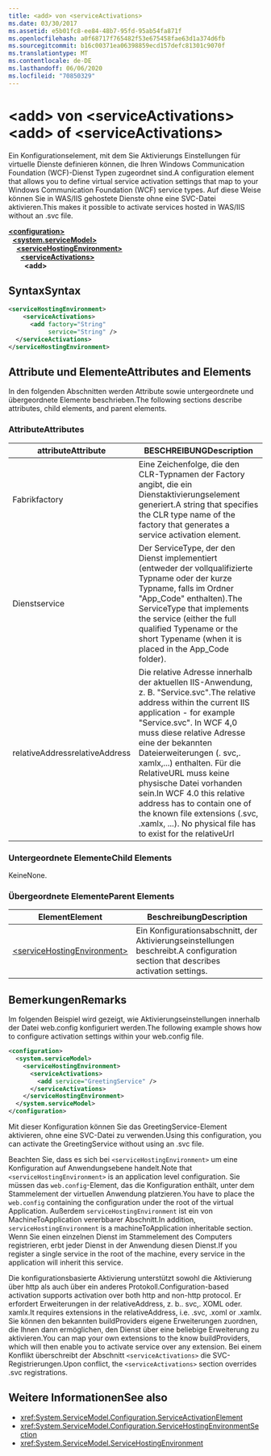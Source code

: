 ```yaml
---
title: <add> von <serviceActivations>
ms.date: 03/30/2017
ms.assetid: e5b01fc8-ee84-48b7-95fd-95ab54fa871f
ms.openlocfilehash: a0f68717f765482f53e675458fae63d1a374d6fb
ms.sourcegitcommit: b16c00371ea06398859ecd157defc81301c9070f
ms.translationtype: MT
ms.contentlocale: de-DE
ms.lasthandoff: 06/06/2020
ms.locfileid: "70850329"
---
```

# <a name="add-of-serviceactivations"></a><span data-ttu-id="0a76d-102">\<add> von \<serviceActivations></span><span class="sxs-lookup"><span data-stu-id="0a76d-102">\<add> of \<serviceActivations></span></span>

<span data-ttu-id="0a76d-103">Ein Konfigurationselement, mit dem Sie Aktivierungs Einstellungen für virtuelle Dienste definieren können, die Ihren Windows Communication Foundation (WCF)-Dienst Typen zugeordnet sind.</span><span class="sxs-lookup"><span data-stu-id="0a76d-103">A configuration element that allows you to define virtual service activation settings that map to your Windows Communication Foundation (WCF) service types.</span></span> <span data-ttu-id="0a76d-104">Auf diese Weise können Sie in WAS/IIS gehostete Dienste ohne eine SVC-Datei aktivieren.</span><span class="sxs-lookup"><span data-stu-id="0a76d-104">This makes it possible to activate services hosted in WAS/IIS without an .svc file.</span></span>

[**\<configuration>**](../configuration-element.md)\
&nbsp;&nbsp;[**\<system.serviceModel>**](system-servicemodel.md)\
&nbsp;&nbsp;&nbsp;&nbsp;[**\<serviceHostingEnvironment>**](servicehostingenvironment.md)\
&nbsp;&nbsp;&nbsp;&nbsp;&nbsp;&nbsp;[**\<serviceActivations>**](serviceactivations.md)\
&nbsp;&nbsp;&nbsp;&nbsp;&nbsp;&nbsp;&nbsp;&nbsp;**\<add>**  

## <a name="syntax"></a><span data-ttu-id="0a76d-105">Syntax</span><span class="sxs-lookup"><span data-stu-id="0a76d-105">Syntax</span></span>

```xml
<serviceHostingEnvironment>
    <serviceActivations>
      <add factory="String"
           service="String" />
  </serviceActivations>
</serviceHostingEnvironment>
```

## <a name="attributes-and-elements"></a><span data-ttu-id="0a76d-106">Attribute und Elemente</span><span class="sxs-lookup"><span data-stu-id="0a76d-106">Attributes and Elements</span></span>

<span data-ttu-id="0a76d-107">In den folgenden Abschnitten werden Attribute sowie untergeordnete und übergeordnete Elemente beschrieben.</span><span class="sxs-lookup"><span data-stu-id="0a76d-107">The following sections describe attributes, child elements, and parent elements.</span></span>

### <a name="attributes"></a><span data-ttu-id="0a76d-108">Attribute</span><span class="sxs-lookup"><span data-stu-id="0a76d-108">Attributes</span></span>

|<span data-ttu-id="0a76d-109">attribute</span><span class="sxs-lookup"><span data-stu-id="0a76d-109">Attribute</span></span>|<span data-ttu-id="0a76d-110">BESCHREIBUNG</span><span class="sxs-lookup"><span data-stu-id="0a76d-110">Description</span></span>|
|---------------|-----------------|
|<span data-ttu-id="0a76d-111">Fabrik</span><span class="sxs-lookup"><span data-stu-id="0a76d-111">factory</span></span>|<span data-ttu-id="0a76d-112">Eine Zeichenfolge, die den CLR-Typnamen der Factory angibt, die ein Dienstaktivierungselement generiert.</span><span class="sxs-lookup"><span data-stu-id="0a76d-112">A string that specifies the CLR type name of the factory that generates a service activation element.</span></span>|
|<span data-ttu-id="0a76d-113">Dienst</span><span class="sxs-lookup"><span data-stu-id="0a76d-113">service</span></span>|<span data-ttu-id="0a76d-114">Der ServiceType, der den Dienst implementiert (entweder der vollqualifizierte Typname oder der kurze Typname, falls im Ordner "App_Code" enthalten).</span><span class="sxs-lookup"><span data-stu-id="0a76d-114">The ServiceType that implements the service (either the full qualified Typename or the short Typename (when it is placed in the App_Code folder).</span></span>|
|<span data-ttu-id="0a76d-115">relativeAddress</span><span class="sxs-lookup"><span data-stu-id="0a76d-115">relativeAddress</span></span>|<span data-ttu-id="0a76d-116">Die relative Adresse innerhalb der aktuellen IIS-Anwendung, z. B. "Service.svc".</span><span class="sxs-lookup"><span data-stu-id="0a76d-116">The relative address within the current IIS application - for example "Service.svc".</span></span> <span data-ttu-id="0a76d-117">In WCF 4,0 muss diese relative Adresse eine der bekannten Dateierweiterungen (. svc,. xamlx,...) enthalten. Für die RelativeURL muss keine physische Datei vorhanden sein.</span><span class="sxs-lookup"><span data-stu-id="0a76d-117">In WCF 4.0 this relative address has to contain one of the known file extensions (.svc, .xamlx, ...). No physical file has to exist for the relativeUrl</span></span>|

### <a name="child-elements"></a><span data-ttu-id="0a76d-118">Untergeordnete Elemente</span><span class="sxs-lookup"><span data-stu-id="0a76d-118">Child Elements</span></span>

<span data-ttu-id="0a76d-119">Keine</span><span class="sxs-lookup"><span data-stu-id="0a76d-119">None.</span></span>

### <a name="parent-elements"></a><span data-ttu-id="0a76d-120">Übergeordnete Elemente</span><span class="sxs-lookup"><span data-stu-id="0a76d-120">Parent Elements</span></span>

|<span data-ttu-id="0a76d-121">Element</span><span class="sxs-lookup"><span data-stu-id="0a76d-121">Element</span></span>|<span data-ttu-id="0a76d-122">Beschreibung</span><span class="sxs-lookup"><span data-stu-id="0a76d-122">Description</span></span>|
|-------------|-----------------|
|[\<serviceHostingEnvironment>](servicehostingenvironment.md)|<span data-ttu-id="0a76d-123">Ein Konfigurationsabschnitt, der Aktivierungseinstellungen beschreibt.</span><span class="sxs-lookup"><span data-stu-id="0a76d-123">A configuration section that describes activation settings.</span></span>|

## <a name="remarks"></a><span data-ttu-id="0a76d-124">Bemerkungen</span><span class="sxs-lookup"><span data-stu-id="0a76d-124">Remarks</span></span>

<span data-ttu-id="0a76d-125">Im folgenden Beispiel wird gezeigt, wie Aktivierungseinstellungen innerhalb der Datei web.config konfiguriert werden.</span><span class="sxs-lookup"><span data-stu-id="0a76d-125">The following example shows how to configure activation settings within your web.config file.</span></span>

```xml
<configuration>
  <system.serviceModel>
    <serviceHostingEnvironment>
      <serviceActivations>
        <add service="GreetingService" />
      </serviceActivations>
    </serviceHostingEnvironment>
  </system.serviceModel>
</configuration>
```

<span data-ttu-id="0a76d-126">Mit dieser Konfiguration können Sie das GreetingService-Element aktivieren, ohne eine SVC-Datei zu verwenden.</span><span class="sxs-lookup"><span data-stu-id="0a76d-126">Using this configuration, you can activate the GreetingService without using an .svc file.</span></span>

<span data-ttu-id="0a76d-127">Beachten Sie, dass es sich bei `<serviceHostingEnvironment>` um eine Konfiguration auf Anwendungsebene handelt.</span><span class="sxs-lookup"><span data-stu-id="0a76d-127">Note that `<serviceHostingEnvironment>` is an application level configuration.</span></span> <span data-ttu-id="0a76d-128">Sie müssen das `web.config`-Element, das die Konfiguration enthält, unter dem Stammelement der virtuellen Anwendung platzieren.</span><span class="sxs-lookup"><span data-stu-id="0a76d-128">You have to place the `web.config` containing the configuration under the root of the virtual Application.</span></span> <span data-ttu-id="0a76d-129">Außerdem `serviceHostingEnvironment` ist ein von MachineToApplication vererbbarer Abschnitt.</span><span class="sxs-lookup"><span data-stu-id="0a76d-129">In addition, `serviceHostingEnvironment` is a machineToApplication inheritable section.</span></span> <span data-ttu-id="0a76d-130">Wenn Sie einen einzelnen Dienst im Stammelement des Computers registrieren, erbt jeder Dienst in der Anwendung diesen Dienst.</span><span class="sxs-lookup"><span data-stu-id="0a76d-130">If you register a single service in the root of the machine, every service in the application will inherit this service.</span></span>

<span data-ttu-id="0a76d-131">Die konfigurationsbasierte Aktivierung unterstützt sowohl die Aktivierung über http als auch über ein anderes Protokoll.</span><span class="sxs-lookup"><span data-stu-id="0a76d-131">Configuration-based activation supports activation over both http and non-http protocol.</span></span> <span data-ttu-id="0a76d-132">Er erfordert Erweiterungen in der relativeAddress, z. b.. svc,. XOML oder. xamlx.</span><span class="sxs-lookup"><span data-stu-id="0a76d-132">It requires extensions in the relativeAddress, i.e. .svc, .xoml or .xamlx.</span></span> <span data-ttu-id="0a76d-133">Sie können den bekannten buildProviders eigene Erweiterungen zuordnen, die Ihnen dann ermöglichen, den Dienst über eine beliebige Erweiterung zu aktivieren.</span><span class="sxs-lookup"><span data-stu-id="0a76d-133">You can map your own extensions to the know buildProviders, which will then enable you to activate service over any extension.</span></span> <span data-ttu-id="0a76d-134">Bei einem Konflikt überschreibt der Abschnitt `<serviceActivations>` die SVC-Registrierungen.</span><span class="sxs-lookup"><span data-stu-id="0a76d-134">Upon conflict, the `<serviceActivations>` section overrides .svc registrations.</span></span>

## <a name="see-also"></a><span data-ttu-id="0a76d-135">Weitere Informationen</span><span class="sxs-lookup"><span data-stu-id="0a76d-135">See also</span></span>

- <xref:System.ServiceModel.Configuration.ServiceActivationElement>
- <xref:System.ServiceModel.Configuration.ServiceHostingEnvironmentSection>
- <xref:System.ServiceModel.ServiceHostingEnvironment>
